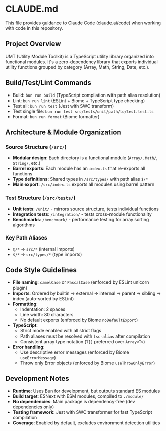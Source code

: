 # CLAUDE.md

This file provides guidance to Claude Code (claude.ai/code) when working with code in this repository.

## Project Overview

UMT (Utility Module Toolkit) is a TypeScript utility library organized into functional modules. It's a zero-dependency library that exports individual utility functions grouped by category (Array, Math, String, Date, etc.).

## Build/Test/Lint Commands

- Build: `bun run build` (TypeScript compilation with path alias resolution)
- Lint: `bun run lint` (ESLint + Biome + TypeScript type checking)
- Test all: `bun run test` (Jest with SWC transform)
- Test single file: `bun run test src/tests/unit/path/to/test.test.ts`
- Format: `bun run format` (Biome formatter)

## Architecture & Module Organization

### Source Structure (`/src/`)

- **Modular design**: Each directory is a functional module (`Array/`, `Math/`, `String/`, etc.)
- **Barrel exports**: Each module has an `index.ts` that re-exports all functions
- **Type definitions**: Shared types in `/src/types/` with path alias `$/*`
- **Main export**: `/src/index.ts` exports all modules using barrel pattern

### Test Structure (`/src/tests/`)

- **Unit tests**: `/unit/` - mirrors source structure, tests individual functions
- **Integration tests**: `/integration/` - tests cross-module functionality
- **Benchmarks**: `/benchmark/` - performance testing for array sorting algorithms

### Key Path Aliases

- `@/*` → `src/*` (internal imports)
- `$/*` → `src/types/*` (type imports)

## Code Style Guidelines

- **File naming**: `camelCase` or `PascalCase` (enforced by ESLint unicorn plugin)
- **Imports**: Ordered by builtin → external → internal → parent → sibling → index (auto-sorted by ESLint)
- **Formatting**:
  - Indentation: 2 spaces
  - Line width: 80 characters
  - No default exports (enforced by Biome `noDefaultExport`)
- **TypeScript**:
  - Strict mode enabled with all strict flags
  - Path aliases must be resolved with `tsc-alias` after compilation
  - Consistent array type notation (`T[]` preferred over `Array<T>`)
- **Error handling**:
  - Use descriptive error messages (enforced by Biome `useErrorMessage`)
  - Throw only Error objects (enforced by Biome `useThrowOnlyError`)

## Development Notes

- **Runtime**: Uses Bun for development, but outputs standard ES modules
- **Build target**: ESNext with ESM modules, compiled to `./module/`
- **No dependencies**: Main package is dependency-free (dev dependencies only)
- **Testing framework**: Jest with SWC transformer for fast TypeScript compilation
- **Coverage**: Enabled by default, excludes environment detection utilities

